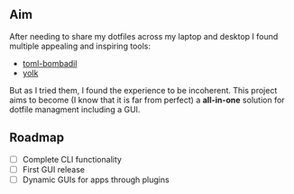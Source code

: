 ## Aim
After needing to share my dotfiles across my laptop and desktop I found multiple appealing and inspiring tools:
- [toml-bombadil](https://github.com/oknozor/toml-bombadil)
- [yolk](https://github.com/elkowar/yolk)

But as I tried them, I found the experience to be incoherent. This project aims to become (I know that it is far from perfect) a **all-in-one** solution for dotfile managment including a GUI. 

## Roadmap
- [ ] Complete CLI functionality
- [ ] First GUI release
- [ ] Dynamic GUIs for apps through plugins
